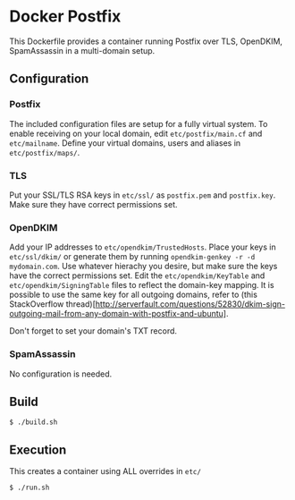 # Docker Postfix

This Dockerfile provides a container running Postfix over TLS, OpenDKIM, SpamAssassin in a multi-domain setup.

## Configuration

### Postfix

The included configuration files are setup for a fully virtual system. To enable receiving on your local domain, edit `etc/postfix/main.cf` and `etc/mailname`. Define your virtual domains, users and aliases in `etc/postfix/maps/`.

### TLS

Put your SSL/TLS RSA keys in `etc/ssl/` as `postfix.pem` and `postfix.key`. Make sure they have correct permissions set.

### OpenDKIM

Add your IP addresses to `etc/opendkim/TrustedHosts`. Place your keys in `etc/ssl/dkim/` or generate them by running `opendkim-genkey -r -d mydomain.com`. Use whatever hierachy you desire, but make sure the keys have the correct permissions set. Edit the `etc/opendkim/KeyTable` and `etc/opendkim/SigningTable` files to reflect the domain-key mapping. It is possible to use the same key for all outgoing domains, refer to (this StackOverflow thread)[http://serverfault.com/questions/52830/dkim-sign-outgoing-mail-from-any-domain-with-postfix-and-ubuntu].

Don't forget to set your domain's TXT record.

### SpamAssassin

No configuration is needed.

## Build

```
$ ./build.sh
```

## Execution

This creates a container using ALL overrides in `etc/`
```
$ ./run.sh
```
